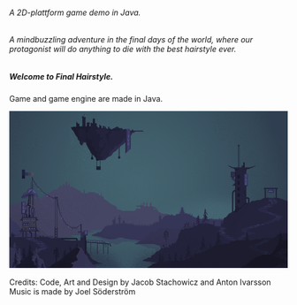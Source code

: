 
###### A 2D-plattform game demo in Java.
###### A mindbuzzling adventure in the final days of the world, where our protagonist will do anything to die with the best hairstyle ever.

##### Welcome to Final Hairstyle. #

Game and game engine are made in Java.


![alt text](Res/Backgrounds/BackgroundNight.png)

Credits:
Code, Art and Design by Jacob Stachowicz and Anton Ivarsson
Music is made by Joel Söderström

